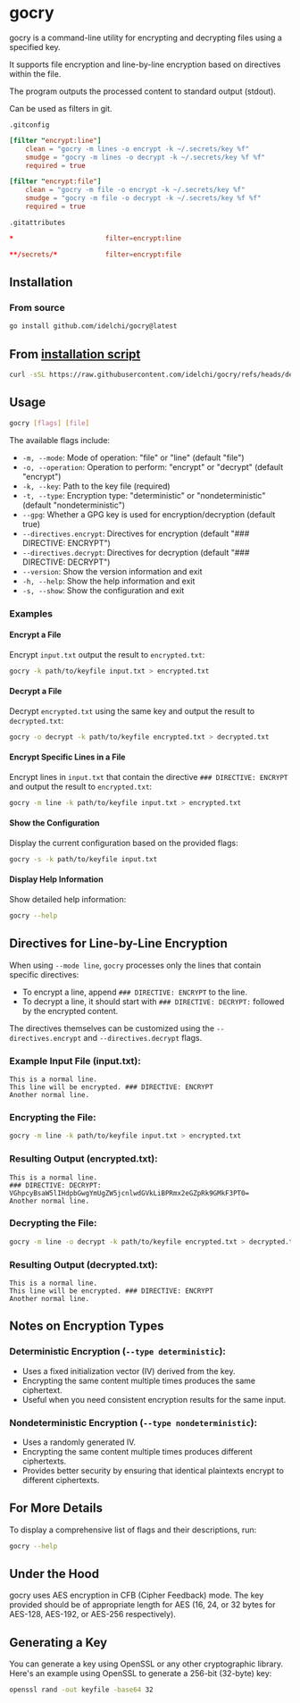 # gocry

gocry is a command-line utility for encrypting and decrypting files using a specified key.

It supports file encryption and line-by-line encryption based on directives within the file.

The program outputs the processed content to standard output (stdout).

Can be used as filters in git.

`.gitconfig`

```toml
[filter "encrypt:line"]
    clean = "gocry -m lines -o encrypt -k ~/.secrets/key %f"
    smudge = "gocry -m lines -o decrypt -k ~/.secrets/key %f %f"
    required = true

[filter "encrypt:file"]
    clean = "gocry -m file -o encrypt -k ~/.secrets/key %f"
    smudge = "gocry -m file -o decrypt -k ~/.secrets/key %f %f"
    required = true
```

`.gitattributes`

```toml
*                       filter=encrypt:line

**/secrets/*            filter=encrypt:file
```

## Installation

### From source

```sh
go install github.com/idelchi/gocry@latest
```

## From [installation script](https://raw.githubusercontent.com/idelchi/gocry/refs/heads/dev/scripts/install.sh)

```sh
curl -sSL https://raw.githubusercontent.com/idelchi/gocry/refs/heads/dev/scripts/install.sh | sh
```

## Usage

```sh
gocry [flags] [file]
```

The available flags include:

- `-m, --mode`: Mode of operation: "file" or "line" (default "file")
- `-o, --operation`: Operation to perform: "encrypt" or "decrypt" (default "encrypt")
- `-k, --key`: Path to the key file (required)
- `-t, --type`: Encryption type: "deterministic" or "nondeterministic" (default "nondeterministic")
- `--gpg`: Whether a GPG key is used for encryption/decryption (default true)
- `--directives.encrypt`: Directives for encryption (default "### DIRECTIVE: ENCRYPT")
- `--directives.decrypt`: Directives for decryption (default "### DIRECTIVE: DECRYPT")
- `--version`: Show the version information and exit
- `-h, --help`: Show the help information and exit
- `-s, --show`: Show the configuration and exit

### Examples

#### Encrypt a File

Encrypt `input.txt` output the result to `encrypted.txt`:

```sh
gocry -k path/to/keyfile input.txt > encrypted.txt
```

#### Decrypt a File

Decrypt `encrypted.txt` using the same key and output the result to `decrypted.txt`:

```sh
gocry -o decrypt -k path/to/keyfile encrypted.txt > decrypted.txt
```

#### Encrypt Specific Lines in a File

Encrypt lines in `input.txt` that contain the directive `### DIRECTIVE: ENCRYPT` and output the result to `encrypted.txt`:

```sh
gocry -m line -k path/to/keyfile input.txt > encrypted.txt
```

#### Show the Configuration

Display the current configuration based on the provided flags:

```sh
gocry -s -k path/to/keyfile input.txt
```

#### Display Help Information

Show detailed help information:

```sh
gocry --help
```

## Directives for Line-by-Line Encryption

When using `--mode line`, `gocry` processes only the lines that contain specific directives:

- To encrypt a line, append `### DIRECTIVE: ENCRYPT` to the line.
- To decrypt a line, it should start with `### DIRECTIVE: DECRYPT:` followed by the encrypted content.

The directives themselves can be customized using the `--directives.encrypt` and `--directives.decrypt` flags.

### Example Input File (input.txt):

```
This is a normal line.
This line will be encrypted. ### DIRECTIVE: ENCRYPT
Another normal line.
```

### Encrypting the File:

```sh
gocry -m line -k path/to/keyfile input.txt > encrypted.txt
```

### Resulting Output (encrypted.txt):

```
This is a normal line.
### DIRECTIVE: DECRYPT: VGhpcyBsaW5lIHdpbGwgYmUgZW5jcnlwdGVkLiBPRmx2eGZpRk9GMkF3PT0=
Another normal line.
```

### Decrypting the File:

```sh
gocry -m line -o decrypt -k path/to/keyfile encrypted.txt > decrypted.txt
```

### Resulting Output (decrypted.txt):

```
This is a normal line.
This line will be encrypted. ### DIRECTIVE: ENCRYPT
Another normal line.
```

## Notes on Encryption Types

### Deterministic Encryption (`--type deterministic`):

- Uses a fixed initialization vector (IV) derived from the key.
- Encrypting the same content multiple times produces the same ciphertext.
- Useful when you need consistent encryption results for the same input.

### Nondeterministic Encryption (`--type nondeterministic`):

- Uses a randomly generated IV.
- Encrypting the same content multiple times produces different ciphertexts.
- Provides better security by ensuring that identical plaintexts encrypt to different ciphertexts.

## For More Details

To display a comprehensive list of flags and their descriptions, run:

```sh
gocry --help
```

## Under the Hood

gocry uses AES encryption in CFB (Cipher Feedback) mode. The key provided should be of appropriate length for AES (16, 24, or 32 bytes for AES-128, AES-192, or AES-256 respectively).

## Generating a Key

You can generate a key using OpenSSL or any other cryptographic library. Here's an example using OpenSSL to generate a 256-bit (32-byte) key:

```sh
openssl rand -out keyfile -base64 32
```
